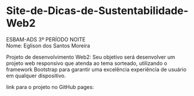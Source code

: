 # Site-de-Dicas-de-Sustentabilidade-Web2
ESBAM-ADS 3º PERÍODO NOITE                   
Nome: Eglison dos Santos Moreira

Projeto de desenvolvimento Web2: Seu objetivo será desenvolver um 
projeto web responsivo que atenda ao tema sorteado, utilizando o
framework Bootstrap para garantir uma excelência experiência de
usuário em qualquer dispositivo.  

link para o projeto no GitHub pages: 
